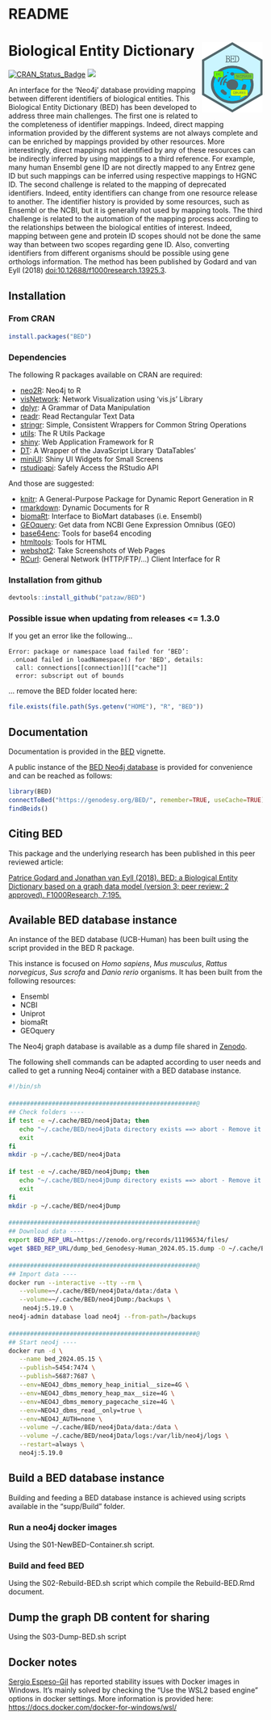 README
================

# Biological Entity Dictionary <img src="man/figures/BED.png" align="right" alt="" width="120" />

[![CRAN_Status_Badge](https://www.r-pkg.org/badges/version/BED)](https://cran.r-project.org/package=BED)
[![](https://cranlogs.r-pkg.org/badges/BED)](https://cran.r-project.org/package=BED)

An interface for the ‘Neo4j’ database providing mapping between
different identifiers of biological entities. This Biological Entity
Dictionary (BED) has been developed to address three main challenges.
The first one is related to the completeness of identifier mappings.
Indeed, direct mapping information provided by the different systems are
not always complete and can be enriched by mappings provided by other
resources. More interestingly, direct mappings not identified by any of
these resources can be indirectly inferred by using mappings to a third
reference. For example, many human Ensembl gene ID are not directly
mapped to any Entrez gene ID but such mappings can be inferred using
respective mappings to HGNC ID. The second challenge is related to the
mapping of deprecated identifiers. Indeed, entity identifiers can change
from one resource release to another. The identifier history is provided
by some resources, such as Ensembl or the NCBI, but it is generally not
used by mapping tools. The third challenge is related to the automation
of the mapping process according to the relationships between the
biological entities of interest. Indeed, mapping between gene and
protein ID scopes should not be done the same way than between two
scopes regarding gene ID. Also, converting identifiers from different
organisms should be possible using gene orthologs information. The
method has been published by Godard and van Eyll (2018)
<doi:10.12688/f1000research.13925.3>.

<!----------------------------------------------------------------------------->
<!----------------------------------------------------------------------------->

## Installation

### From CRAN

``` r
install.packages("BED")
```

### Dependencies

The following R packages available on CRAN are required:

- [neo2R](https://CRAN.R-project.org/package=neo2R): Neo4j to R
- [visNetwork](https://CRAN.R-project.org/package=visNetwork): Network
  Visualization using ‘vis.js’ Library
- [dplyr](https://CRAN.R-project.org/package=dplyr): A Grammar of Data
  Manipulation
- [readr](https://CRAN.R-project.org/package=readr): Read Rectangular
  Text Data
- [stringr](https://CRAN.R-project.org/package=stringr): Simple,
  Consistent Wrappers for Common String Operations
- [utils](https://CRAN.R-project.org/package=utils): The R Utils Package
- [shiny](https://CRAN.R-project.org/package=shiny): Web Application
  Framework for R
- [DT](https://CRAN.R-project.org/package=DT): A Wrapper of the
  JavaScript Library ‘DataTables’
- [miniUI](https://CRAN.R-project.org/package=miniUI): Shiny UI Widgets
  for Small Screens
- [rstudioapi](https://CRAN.R-project.org/package=rstudioapi): Safely
  Access the RStudio API

And those are suggested:

- [knitr](https://CRAN.R-project.org/package=knitr): A General-Purpose
  Package for Dynamic Report Generation in R
- [rmarkdown](https://CRAN.R-project.org/package=rmarkdown): Dynamic
  Documents for R
- [biomaRt](https://CRAN.R-project.org/package=biomaRt): Interface to
  BioMart databases (i.e. Ensembl)
- [GEOquery](https://CRAN.R-project.org/package=GEOquery): Get data from
  NCBI Gene Expression Omnibus (GEO)
- [base64enc](https://CRAN.R-project.org/package=base64enc): Tools for
  base64 encoding
- [htmltools](https://CRAN.R-project.org/package=htmltools): Tools for
  HTML
- [webshot2](https://CRAN.R-project.org/package=webshot2): Take
  Screenshots of Web Pages
- [RCurl](https://CRAN.R-project.org/package=RCurl): General Network
  (HTTP/FTP/…) Client Interface for R

### Installation from github

``` r
devtools::install_github("patzaw/BED")
```

### Possible issue when updating from releases \<= 1.3.0

If you get an error like the following…

    Error: package or namespace load failed for ‘BED’:
     .onLoad failed in loadNamespace() for 'BED', details:
      call: connections[[connection]][["cache"]]
      error: subscript out of bounds

… remove the BED folder located here:

``` r
file.exists(file.path(Sys.getenv("HOME"), "R", "BED"))
```

<!----------------------------------------------------------------------------->
<!----------------------------------------------------------------------------->

## Documentation

Documentation is provided in the
[BED](https://patzaw.github.io/BED/articles/BED.html) vignette.

A public instance of the [BED Neo4j
database](#available-bed-database-instance) is provided for convenience
and can be reached as follows:

``` r
library(BED)
connectToBed("https://genodesy.org/BED/", remember=TRUE, useCache=TRUE)
findBeids()
```

<!----------------------------------------------------------------------------->
<!----------------------------------------------------------------------------->

## Citing BED

This package and the underlying research has been published in this peer
reviewed article:

<a href="https://doi.org/10.12688/f1000research.13925.3" target="_blank">
Patrice Godard and Jonathan van Eyll (2018). BED: a Biological Entity
Dictionary based on a graph data model (version 3; peer review: 2
approved). F1000Research, 7:195. </a>

<!----------------------------------------------------------------------------->
<!----------------------------------------------------------------------------->

## Available BED database instance

An instance of the BED database (UCB-Human) has been built using the
script provided in the BED R package.

This instance is focused on *Homo sapiens*, *Mus musculus*, *Rattus
norvegicus*, *Sus scrofa* and *Danio rerio* organisms. It has been built
from the following resources:

- Ensembl
- NCBI
- Uniprot
- biomaRt
- GEOquery

The Neo4j graph database is available as a dump file shared in
[Zenodo](https://zenodo.org/records/11196534).

The following shell commands can be adapted according to user needs and
called to get a running Neo4j container with a BED database instance.

``` sh
#!/bin/sh

####################################################@
## Check folders ----
if test -e ~/.cache/BED/neo4jData; then
   echo "~/.cache/BED/neo4jData directory exists ==> abort - Remove it before proceeding" >&2
   exit
fi
mkdir -p ~/.cache/BED/neo4jData

if test -e ~/.cache/BED/neo4jDump; then
   echo "~/.cache/BED/neo4jDump directory exists ==> abort - Remove it before proceeding" >&2
   exit
fi
mkdir -p ~/.cache/BED/neo4jDump

####################################################@
## Download data ----
export BED_REP_URL=https://zenodo.org/records/11196534/files/
wget $BED_REP_URL/dump_bed_Genodesy-Human_2024.05.15.dump -O ~/.cache/BED/neo4jDump/neo4j.dump

####################################################@
## Import data ----
docker run --interactive --tty --rm \
   --volume=~/.cache/BED/neo4jData/data:/data \
   --volume=~/.cache/BED/neo4jDump:/backups \
    neo4j:5.19.0 \
neo4j-admin database load neo4j --from-path=/backups

####################################################@
## Start neo4j ----
docker run -d \
   --name bed_2024.05.15 \
   --publish=5454:7474 \
   --publish=5687:7687 \
   --env=NEO4J_dbms_memory_heap_initial__size=4G \
   --env=NEO4J_dbms_memory_heap_max__size=4G \
   --env=NEO4J_dbms_memory_pagecache_size=4G \
   --env=NEO4J_dbms_read__only=true \
   --env=NEO4J_AUTH=none \
   --volume ~/.cache/BED/neo4jData/data:/data \
   --volume ~/.cache/BED/neo4jData/logs:/var/lib/neo4j/logs \
   --restart=always \
   neo4j:5.19.0
```

<!----------------------------------------------------------------------------->
<!----------------------------------------------------------------------------->

## Build a BED database instance

Building and feeding a BED database instance is achieved using scripts
available in the “supp/Build” folder.

### Run a neo4j docker images

Using the S01-NewBED-Container.sh script.

### Build and feed BED

Using the S02-Rebuild-BED.sh script which compile the Rebuild-BED.Rmd
document.

## Dump the graph DB content for sharing

Using the S03-Dump-BED.sh script

<!----------------------------------------------------------------------------->
<!----------------------------------------------------------------------------->

## Docker notes

[Sergio Espeso-Gil](https://github.com/sespesogil) has reported
stability issues with Docker images in Windows. It’s mainly solved by
checking the “Use the WSL2 based engine” options in docker settings.
More information is provided here:
<https://docs.docker.com/docker-for-windows/wsl/>
